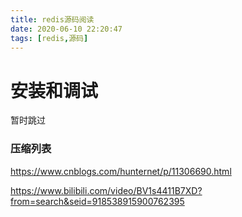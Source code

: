 ```yaml
---
title: redis源码阅读
date: 2020-06-10 22:20:47
tags: [redis,源码]
---
```


# 安装和调试

暂时跳过

### 压缩列表

https://www.cnblogs.com/hunternet/p/11306690.html

https://www.bilibili.com/video/BV1s4411B7XD?from=search&seid=918538915900762395